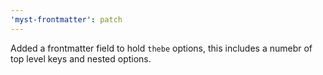 ```yaml
---
'myst-frontmatter': patch
---
```


Added a frontmatter field to hold `thebe` options, this includes a numebr of top level keys and nested options.
